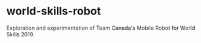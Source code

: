 # world-skills-robot
Exploration and experimentation of Team Canada's Mobile Robot for World Skills 2019.
